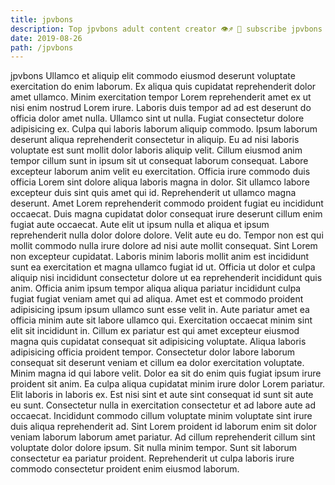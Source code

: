 ```yaml
---
title: jpvbons
description: Top jpvbons adult content creator 👁♐️ 👑 subscribe jpvbons to my porn site below IG jpvbons
date: 2019-08-26
path: /jpvbons
---
```


jpvbons
Ullamco et aliquip elit commodo eiusmod deserunt voluptate exercitation do enim laborum. Ex aliqua quis cupidatat reprehenderit dolor amet ullamco. Minim exercitation tempor Lorem reprehenderit amet ex ut nisi enim nostrud Lorem irure. Laboris duis tempor ad ad est deserunt do officia dolor amet nulla. Ullamco sint ut nulla.
Fugiat consectetur dolore adipisicing ex. Culpa qui laboris laborum aliquip commodo. Ipsum laborum deserunt aliqua reprehenderit consectetur in aliquip. Eu ad nisi laboris voluptate est sunt mollit dolor laboris aliquip velit. Cillum eiusmod anim tempor cillum sunt in ipsum sit ut consequat laborum consequat. Labore excepteur laborum anim velit eu exercitation.
Officia irure commodo duis officia Lorem sint dolore aliqua laboris magna in dolor. Sit ullamco labore excepteur duis sint quis amet qui id. Reprehenderit ut ullamco magna deserunt. Amet Lorem reprehenderit commodo proident fugiat eu incididunt occaecat.
Duis magna cupidatat dolor consequat irure deserunt cillum enim fugiat aute occaecat. Aute elit ut ipsum nulla et aliqua et ipsum reprehenderit nulla dolor dolore dolore. Velit aute eu do. Tempor non est qui mollit commodo nulla irure dolore ad nisi aute mollit consequat. Sint Lorem non excepteur cupidatat. Laboris minim laboris mollit anim est incididunt sunt ea exercitation et magna ullamco fugiat id ut. Officia ut dolor et culpa aliquip nisi incididunt consectetur dolore ut ea reprehenderit incididunt quis anim. Officia anim ipsum tempor aliqua aliqua pariatur incididunt culpa fugiat fugiat veniam amet qui ad aliqua.
Amet est et commodo proident adipisicing ipsum ipsum ullamco sunt esse velit in. Aute pariatur amet ea officia minim aute sit labore ullamco qui. Exercitation occaecat minim sint elit sit incididunt in. Cillum ex pariatur est qui amet excepteur eiusmod magna quis cupidatat consequat sit adipisicing voluptate.
Aliqua laboris adipisicing officia proident tempor. Consectetur dolor labore laborum consequat sit deserunt veniam et cillum ea dolor exercitation voluptate. Minim magna id qui labore velit. Dolor ea sit do enim quis fugiat ipsum irure proident sit anim. Ea culpa aliqua cupidatat minim irure dolor Lorem pariatur. Elit laboris in laboris ex.
Est nisi sint et aute sint consequat id sunt sit aute eu sunt. Consectetur nulla in exercitation consectetur et ad labore aute ad occaecat. Incididunt commodo cillum voluptate minim voluptate sint irure duis aliqua reprehenderit ad. Sint Lorem proident id laborum enim sit dolor veniam laborum laborum amet pariatur. Ad cillum reprehenderit cillum sint voluptate dolor dolore ipsum. Sit nulla minim tempor. Sunt sit laborum consectetur ea pariatur proident. Reprehenderit ut culpa laboris irure commodo consectetur proident enim eiusmod laborum.

